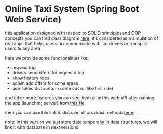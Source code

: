 # Online Taxi System (Spring Boot Web Service)
 this application designed with respect to SOLID principles and OOP concepts you can find class diagram <a href="https://github.com/AhmedMo0/Sprint2/blob/main/class%20diagram.png">here</a>. it's considered as a simulation of real apps that helps users to communicate with car drivers to transport users to any area
 
 
 here we provide some functionalities like:
 - request trip
 - drivers send offers for requestd trip
 - show history rides
 - admin add offers for some areas
 - user takes discounts in some cases (like first ride)

and other more features you can see them all in this web API after running the app (launching server) from <a href="https://github.com/AhmedMo0/Sprint2/blob/main/my-app/src/main/java/io/drivers_app/my_app/MyAppApplication.java">this file</a>
 
then you can use this link to discover all provided methods <a href="http://localhost:8080/swagger-ui/index.html?configUrl=/v3/api-docs/swagger-config#/">here</a>

note: in this version we just store data temporarly in data structures, we will link it with database in next versions
